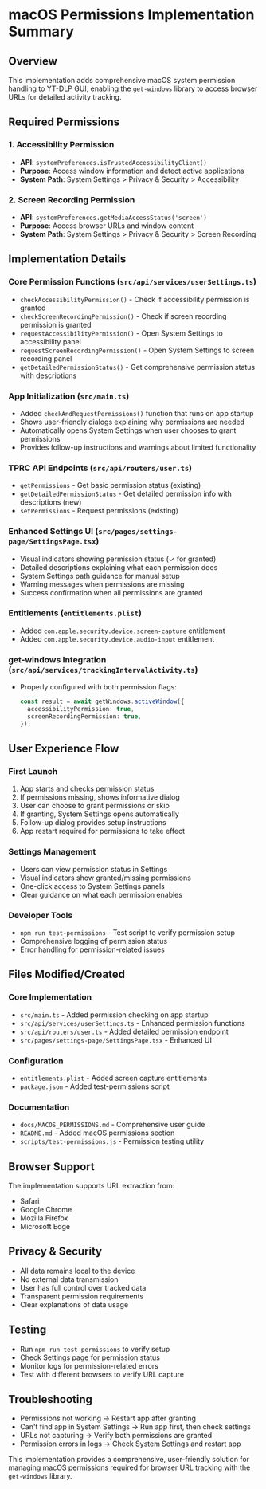 # macOS Permissions Implementation Summary

## Overview

This implementation adds comprehensive macOS system permission handling to YT-DLP GUI, enabling the `get-windows` library to access browser URLs for detailed activity tracking.

## Required Permissions

### 1. Accessibility Permission

- **API**: `systemPreferences.isTrustedAccessibilityClient()`
- **Purpose**: Access window information and detect active applications
- **System Path**: System Settings > Privacy & Security > Accessibility

### 2. Screen Recording Permission

- **API**: `systemPreferences.getMediaAccessStatus('screen')`
- **Purpose**: Access browser URLs and window content
- **System Path**: System Settings > Privacy & Security > Screen Recording

## Implementation Details

### Core Permission Functions (`src/api/services/userSettings.ts`)

- `checkAccessibilityPermission()` - Check if accessibility permission is granted
- `checkScreenRecordingPermission()` - Check if screen recording permission is granted
- `requestAccessibilityPermission()` - Open System Settings to accessibility panel
- `requestScreenRecordingPermission()` - Open System Settings to screen recording panel
- `getDetailedPermissionStatus()` - Get comprehensive permission status with descriptions

### App Initialization (`src/main.ts`)

- Added `checkAndRequestPermissions()` function that runs on app startup
- Shows user-friendly dialogs explaining why permissions are needed
- Automatically opens System Settings when user chooses to grant permissions
- Provides follow-up instructions and warnings about limited functionality

### TPRC API Endpoints (`src/api/routers/user.ts`)

- `getPermissions` - Get basic permission status (existing)
- `getDetailedPermissionStatus` - Get detailed permission info with descriptions (new)
- `setPermissions` - Request permissions (existing)

### Enhanced Settings UI (`src/pages/settings-page/SettingsPage.tsx`)

- Visual indicators showing permission status (✓ for granted)
- Detailed descriptions explaining what each permission does
- System Settings path guidance for manual setup
- Warning messages when permissions are missing
- Success confirmation when all permissions are granted

### Entitlements (`entitlements.plist`)

- Added `com.apple.security.device.screen-capture` entitlement
- Added `com.apple.security.device.audio-input` entitlement

### get-windows Integration (`src/api/services/trackingIntervalActivity.ts`)

- Properly configured with both permission flags:
  ```typescript
  const result = await getWindows.activeWindow({
    accessibilityPermission: true,
    screenRecordingPermission: true,
  });
  ```

## User Experience Flow

### First Launch

1. App starts and checks permission status
2. If permissions missing, shows informative dialog
3. User can choose to grant permissions or skip
4. If granting, System Settings opens automatically
5. Follow-up dialog provides setup instructions
6. App restart required for permissions to take effect

### Settings Management

- Users can view permission status in Settings
- Visual indicators show granted/missing permissions
- One-click access to System Settings panels
- Clear guidance on what each permission enables

### Developer Tools

- `npm run test-permissions` - Test script to verify permission setup
- Comprehensive logging of permission status
- Error handling for permission-related issues

## Files Modified/Created

### Core Implementation

- `src/main.ts` - Added permission checking on app startup
- `src/api/services/userSettings.ts` - Enhanced permission functions
- `src/api/routers/user.ts` - Added detailed permission endpoint
- `src/pages/settings-page/SettingsPage.tsx` - Enhanced UI

### Configuration

- `entitlements.plist` - Added screen capture entitlements
- `package.json` - Added test-permissions script

### Documentation

- `docs/MACOS_PERMISSIONS.md` - Comprehensive user guide
- `README.md` - Added macOS permissions section
- `scripts/test-permissions.js` - Permission testing utility

## Browser Support

The implementation supports URL extraction from:

- Safari
- Google Chrome
- Mozilla Firefox
- Microsoft Edge

## Privacy & Security

- All data remains local to the device
- No external data transmission
- User has full control over tracked data
- Transparent permission requirements
- Clear explanations of data usage

## Testing

- Run `npm run test-permissions` to verify setup
- Check Settings page for permission status
- Monitor logs for permission-related errors
- Test with different browsers to verify URL capture

## Troubleshooting

- Permissions not working → Restart app after granting
- Can't find app in System Settings → Run app first, then check settings
- URLs not capturing → Verify both permissions are granted
- Permission errors in logs → Check System Settings and restart app

This implementation provides a comprehensive, user-friendly solution for managing macOS permissions required for browser URL tracking with the `get-windows` library.

